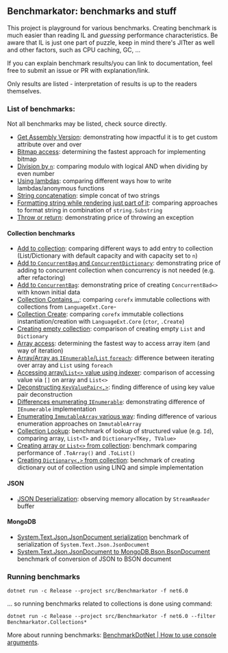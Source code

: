 ## Benchmarkator: benchmarks and stuff

This project is playground for various benchmarks. Creating benchmark is much easier than reading IL and
_guessing_ performance characteristics. Be aware that IL is just one part of puzzle, keep in mind there's
JITter as well and other factors, such as CPU caching, GC, ...

If you can explain benchmark results/you can link to documentation, feel free to submit an issue or PR with
explanation/link.

Only results are listed - interpretation of results is up to the readers themselves.

### List of benchmarks:

Not all benchmarks may be listed, check source directly.

- [Get Assembly Version](src/Benchmarkator/Assemblinator/GetAssemblyVersion.md):
  demonstrating how impactful it is to get custom attribute over and over
- [Bitmap access](src/Benchmarkator/Bitmap/Bitmap.md):
  determining the fastest approach for implementing bitmap
- [Division by `n`](src/Benchmarkator/Division/DivisibleByTwo.md):
  comparing modulo with logical AND when dividing by even number
- [Using lambdas](src/Benchmarkator/Lambdinator/LambdaUsage.md):
  comparing different ways how to write lambdas/anonymous functions
- [String concatenation](src/Benchmarkator/Stringator/StringConcat.md):
  simple concat of two strings
- [Formatting string while rendering just part of it](src/Benchmarkator/Stringator/StringFormatSubstring.md):
  comparing approaches to format string in combination of `string.Substring`
- [Throw or return](src/Benchmarkator/Exceptions/ThrowOrReturn.md):
  demonstrating price of throwing an exception

#### Collection benchmarks

- [Add to collection](src/Benchmarkator.Collections/Add/AddToCollection.md):
  comparing different ways to add entry to collection (List/Dictionary with default capacity and with capacity set to `n`)
- [Add to `ConcurrentBag` and `ConcurrentDictionary`](src/Benchmarkator.Collections/Add/RedundantConcurrentCollection.md):
  demonstrating price of adding to concurrent collection when concurrency is not needed (e.g. after refactoring)
- [Add to `ConcurrentBag`](src/Benchmarkator.Collections/Add/AddToConcurrentBag.md):
  demonstrating price of creating `ConcurrentBad<>` with known initial data
- [Collection Contains ...](src/Benchmarkator.Collections/Contains/ImmutableCollectionContains.md):
  comparing `corefx` immutable collections with collections from `LanguageExt.Core`-
- [Collection Create](src/Benchmarkator.Collections/Create/CreateCtor.md):
  comparing `corefx` immutable collections instantiation/creation with `LanguageExt.Core` (`ctor`, `.Create`)
- [Creating empty collection](src/Benchmarkator.Collections/Create/EmptyCollection.md):
  comparison of creating empty `List` and `Dictionary`
- [Array access](src/Benchmarkator.Collections/Iteration/ArrayIteration.md):
  determining the fastest way to access array item (and way of iteration)
- [Array/Array as `IEnumerable`/`List` `foreach`](src/Benchmarkator.Collections/Iteration/ArrayListForeachIteration.md):
  difference between iterating over array and `List` using `foreach`
- [Accessing array/`List<>` value using indexer](src/Benchmarkator.Collections/Iteration/CollectionIterationIndexerAccess.md):
  comparison of accessing value via `[]` on array and `List<>`
- [Deconstructing `KeyValuePair<,>`](src/Benchmarkator.Collections/Iteration/DictionaryDeconstructKvp.md):
  finding difference of using key value pair deconstruction
- [Differences enumerating `IEnumerable`](src/Benchmarkator.Collections/Iteration/EnumerableIteration.md):
  demonstrating difference of `IEnumerable` implementation
- [Enumerating `ImmutableArray` various way](src/Benchmarkator.Collections/Iteration/ImmutableArrayIteration.md):
  finding difference of various enumeration approaches on `ImmutableArray`
- [Collection Lookup](src/Benchmarkator.Collections/Lookup/ValueLookup.md):
  benchmark of lookup of structured value (e.g. `Id`), comparing array, `List<T>` and `Dictionary<TKey, TValue>`
- [Creating array or `List<>` from collection](src/Benchmarkator.Collections/ToCollection/ToCollection.md):
  benchmark comparing performance of `.ToArray()` and `.ToList()`
- [Creating `Dictionary<,>` from collection](src/Benchmarkator.Collections/ToCollection/ToDictionary.md):
  benchmark of creating dictionary out of collection using LINQ and simple implementation

#### JSON

- [JSON Deserialization](src/Benchmarkator.Json/Deserialization/JsonPayloadDeserialization.md):
  observing memory allocation by `StreamReader` buffer

#### MongoDB

- [System.Text.Json.JsonDocument serialization](src/Benchmarkator.MongoDb/JsonDocumentSerialization.md)
  benchmark of serialization of `System.Text.Json.JsonDocument`
- [System.Text.Json.JsonDocument to MongoDB.Bson.BsonDocument](src/Benchmarkator.MongoDb/JsonDocumentToBsonDocument.md)
  benchmark of conversion of JSON to BSON document

### Running benchmarks

```
dotnet run -c Release --project src/Benchmarkator -f net6.0
```

... so running benchmarks related to collections is done using command:

```
dotnet run -c Release --project src/Benchmarkator -f net6.0 --filter Benchmarkator.Collections*
```

More about running benchmarks: [BenchmarkDotNet | How to use console arguments](https://benchmarkdotnet.org/articles/guides/console-args.html).
